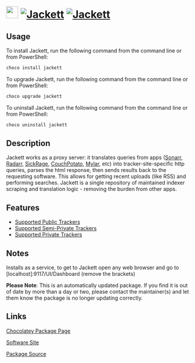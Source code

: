 ﻿# <img src="https://cdn.jsdelivr.net/gh/mkevenaar/chocolatey-packages@034cf0e5675ac21113c0baf00a8618a105bd47ef/icons/jackett.png" width="32" height="32"/> [![Jackett](https://img.shields.io/chocolatey/v/jackett.svg?label=Jackett)](https://community.chocolatey.org/packages/jackett) [![Jackett](https://img.shields.io/chocolatey/dt/jackett.svg)](https://community.chocolatey.org/packages/jackett)

## Usage

To install Jackett, run the following command from the command line or from PowerShell:

```powershell
choco install jackett
```

To upgrade Jackett, run the following command from the command line or from PowerShell:

```powershell
choco upgrade jackett
```

To uninstall Jackett, run the following command from the command line or from PowerShell:

```powershell
choco uninstall jackett
```

## Description

Jackett works as a proxy server: it translates queries from apps ([Sonarr](https://github.com/Sonarr/Sonarr), [Radarr](https://github.com/Radarr/Radarr), [SickRage](https://sickrage.github.io/), [CouchPotato](https://couchpota.to/), [Mylar](https://github.com/evilhero/mylar), etc) into tracker-site-specific http queries, parses the html response, then sends results back to the requesting software. This allows for getting recent uploads (like RSS) and performing searches. Jackett is a single repository of maintained indexer scraping and translation logic - removing the burden from other apps.

## Features

- [Supported Public Trackers](https://github.com/Jackett/Jackett/blob/master/README.md#supported-public-trackers)
- [Supported Semi-Private Trackers](https://github.com/Jackett/Jackett/blob/master/README.md#supported-semi-private-trackers)
- [Supported Private Trackers](https://github.com/Jackett/Jackett/blob/master/README.md#supported-private-trackers)

## Notes

Installs as a service, to get to Jackett open any web browser and go to [localhost]:9117/UI/Dashboard (remove the brackets)

**Please Note**: This is an automatically updated package. If you find it is
out of date by more than a day or two, please contact the maintainer(s) and
let them know the package is no longer updating correctly.


## Links

[Chocolatey Package Page](https://community.chocolatey.org/packages/jackett)

[Software Site](https://github.com/Jackett/Jackett)

[Package Source](https://github.com/mkevenaar/chocolatey-packages/tree/master/automatic/jackett)

